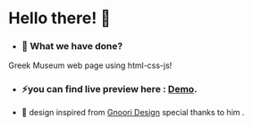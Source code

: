 # Hello there! 👋

- ### 🌱 What we have done?
 Greek Museum web page using html-css-js!
- ### ⚡you can find live preview here : [Demo](https://yahyasghayron.github.io/greek-Sculpture).
- 👾 design inspired from [Gnoori Design](https://dribbble.com/Gnoori) special thanks to him .
